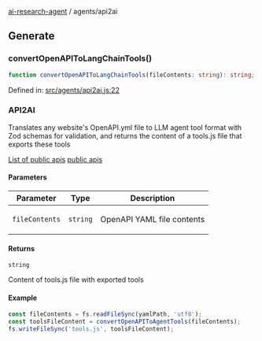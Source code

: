 [ai-research-agent](../modules.md) / agents/api2ai

## Generate

### convertOpenAPIToLangChainTools()

```ts
function convertOpenAPIToLangChainTools(fileContents: string): string;
```

Defined in: [src/agents/api2ai.js:22](https://github.com/vtempest/ai-research-agent/tree/master/packages/ai-research-agent/src/agents/api2ai.js#L22)

### API2AI 

Translates any website's OpenAPI.yml file to LLM agent tool
format with Zod schemas for validation, and returns the content
of a tools.js file that exports these tools

[List of public apis](https://github.com/public-apis/public-apis)
[public apis](https://publicapis.dev/category/business)

#### Parameters

<table>
<thead>
<tr>
<th>Parameter</th>
<th>Type</th>
<th>Description</th>
</tr>
</thead>
<tbody>
<tr>
<td>

`fileContents`

</td>
<td>

`string`

</td>
<td>

OpenAPI YAML file contents

</td>
</tr>
</tbody>
</table>

#### Returns

`string`

Content of tools.js file with exported tools

#### Example

```ts
const fileContents = fs.readFileSync(yamlPath, 'utf8');
const toolsFileContent = convertOpenAPIToAgentTools(fileContents);
fs.writeFileSync('tools.js', toolsFileContent);
```
